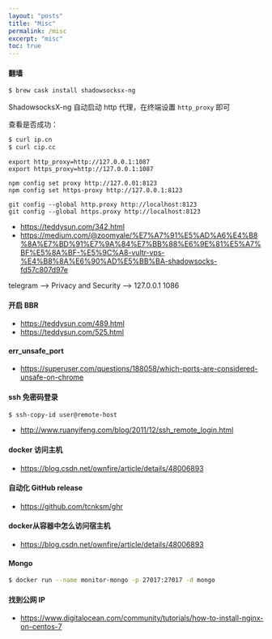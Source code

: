 ```yaml
---
layout: "posts"
title: "Misc"
permalink: /misc
excerpt: "misc"
toc: true
---
```



#### 翻墙

```bash
$ brew cask install shadowsocksx-ng
```

ShadowsocksX-ng 自动启动 http 代理，在终端设置 `http_proxy` 即可

查看是否成功：

```bash
$ curl ip.cn
$ curl cip.cc
```

```
export http_proxy=http://127.0.0.1:1087
export https_proxy=http://127.0.0.1:1087
```

```
npm config set proxy http://127.0.01:8123
npm config set https-proxy http://127.0.0.1:8123
```

```
git config --global http.proxy http://localhost:8123
git config --global https.proxy http://localhost:8123
```

- https://teddysun.com/342.html
- https://medium.com/@zoomyale/%E7%A7%91%E5%AD%A6%E4%B8%8A%E7%BD%91%E7%9A%84%E7%BB%88%E6%9E%81%E5%A7%BF%E5%8A%BF-%E5%9C%A8-vultr-vps-%E4%B8%8A%E6%90%AD%E5%BB%BA-shadowsocks-fd57c807d97e


telegram --> Privacy and Security --> 127.0.0.1 1086

#### 开启 BBR

- https://teddysun.com/489.html
- https://teddysun.com/525.html

#### err_unsafe_port

- https://superuser.com/questions/188058/which-ports-are-considered-unsafe-on-chrome

#### ssh 免密码登录

```bash
$ ssh-copy-id user@remote-host
```

- http://www.ruanyifeng.com/blog/2011/12/ssh_remote_login.html

#### docker 访问主机

- https://blog.csdn.net/ownfire/article/details/48006893

#### 自动化 GitHub release

- https://github.com/tcnksm/ghr

#### docker从容器中怎么访问宿主机

- https://blog.csdn.net/ownfire/article/details/48006893

#### Mongo

```bash
$ docker run --name monitor-mongo -p 27017:27017 -d mongo
```

#### 找到公网 IP

- https://www.digitalocean.com/community/tutorials/how-to-install-nginx-on-centos-7
